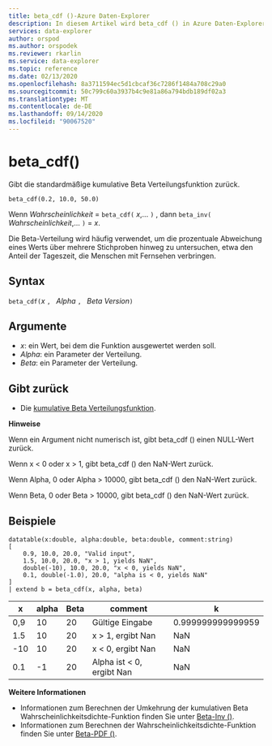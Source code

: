 ```yaml
---
title: beta_cdf ()-Azure Daten-Explorer
description: In diesem Artikel wird beta_cdf () in Azure Daten-Explorer beschrieben.
services: data-explorer
author: orspod
ms.author: orspodek
ms.reviewer: rkarlin
ms.service: data-explorer
ms.topic: reference
ms.date: 02/13/2020
ms.openlocfilehash: 8a3711594ec5d1cbcaf36c7286f1484a708c29a0
ms.sourcegitcommit: 50c799c60a3937b4c9e81a86a794bdb189df02a3
ms.translationtype: MT
ms.contentlocale: de-DE
ms.lasthandoff: 09/14/2020
ms.locfileid: "90067520"
---
```

# <a name="beta_cdf"></a>beta_cdf()

Gibt die standardmäßige kumulative Beta Verteilungsfunktion zurück.

```kusto
beta_cdf(0.2, 10.0, 50.0)
```

Wenn *Wahrscheinlichkeit*  =  `beta_cdf(` *x*,... `)` , dann `beta_inv(` *Wahrscheinlichkeit*,... `)`  =  *x*.

Die Beta-Verteilung wird häufig verwendet, um die prozentuale Abweichung eines Werts über mehrere Stichproben hinweg zu untersuchen, etwa den Anteil der Tageszeit, die Menschen mit Fernsehen verbringen.

## <a name="syntax"></a>Syntax

`beta_cdf(`*x* `, ` *Alpha* `, ` *Beta Version*`)`

## <a name="arguments"></a>Argumente

* *x*: ein Wert, bei dem die Funktion ausgewertet werden soll.
* *Alpha*: ein Parameter der Verteilung.
* *Beta*: ein Parameter der Verteilung.

## <a name="returns"></a>Gibt zurück

* Die [kumulative Beta Verteilungsfunktion](https://en.wikipedia.org/wiki/Beta_distribution#Cumulative_distribution_function).

**Hinweise**

Wenn ein Argument nicht numerisch ist, gibt beta_cdf () einen NULL-Wert zurück.

Wenn x < 0 oder x > 1, gibt beta_cdf () den NaN-Wert zurück.

Wenn Alpha, 0 oder Alpha > 10000, gibt beta_cdf () den NaN-Wert zurück.

Wenn Beta, 0 oder Beta > 10000, gibt beta_cdf () den NaN-Wert zurück.

## <a name="examples"></a>Beispiele

<!-- csl: https://help.kusto.windows.net/Samples -->
```kusto
datatable(x:double, alpha:double, beta:double, comment:string)
[
    0.9, 10.0, 20.0, "Valid input",
    1.5, 10.0, 20.0, "x > 1, yields NaN",
    double(-10), 10.0, 20.0, "x < 0, yields NaN",
    0.1, double(-1.0), 20.0, "alpha is < 0, yields NaN"
]
| extend b = beta_cdf(x, alpha, beta)
```

|x|alpha|Beta|comment|k|
|---|---|---|---|---|
|0,9|10|20|Gültige Eingabe|0.999999999999959|
|1.5|10|20|x > 1, ergibt Nan|NaN|
|-10|10|20|x < 0, ergibt Nan|NaN|
|0.1|-1|20|Alpha ist < 0, ergibt Nan|NaN|


**Weitere Informationen**


* Informationen zum Berechnen der Umkehrung der kumulativen Beta Wahrscheinlichkeitsdichte-Funktion finden Sie unter [Beta-Inv ()](./beta-invfunction.md).
* Informationen zum Berechnen der Wahrscheinlichkeitsdichte-Funktion finden Sie unter [Beta-PDF ()](./beta-pdffunction.md).
